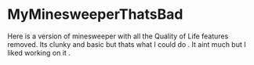 # MyMinesweeperThatsBad
Here is a version of minesweeper with all the Quality of Life features removed. Its clunky and basic but thats what I could do . It aint much but I liked working on it .
